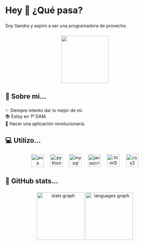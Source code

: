 <h1 align="left">Hey 👋 ¿Qué pasa?</h1>

###

<p align="left">Soy Sandra y aspiro a ser una programadora de provecho.</p>

###

<div align="center">
  <img height="150" src="https://media.tenor.com/kaRCm9ELxKgAAAAC/menhera-chan-chibi.gif"  />
</div>

###

<h2 align="left">👤 Sobre mi...</h2>

###

<p align="left">✨ Siempre intento dar lo mejor de mi.<br>📚 Estoy en  1º DAM.<br>🎯 Hacer una aplicación revolucionaria.</p>

###

<h2 align="left">💻 Utilizo...</h2>

###

<div align="center">
  <img src="https://cdn.jsdelivr.net/gh/devicons/devicon/icons/java/java-original.svg" height="40" alt="java logo"  />
  <img width="12" />
  <img src="https://cdn.jsdelivr.net/gh/devicons/devicon/icons/python/python-original.svg" height="40" alt="python logo"  />
  <img width="12" />
  <img src="https://cdn.jsdelivr.net/gh/devicons/devicon/icons/mysql/mysql-original.svg" height="40" alt="mysql logo"  />
  <img width="12" />
  <img src="https://cdn.jsdelivr.net/gh/devicons/devicon/icons/javascript/javascript-original.svg" height="40" alt="javascript logo"  />
  <img width="12" />
  <img src="https://cdn.jsdelivr.net/gh/devicons/devicon/icons/html5/html5-original.svg" height="40" alt="html5 logo"  />
  <img width="12" />
  <img src="https://cdn.jsdelivr.net/gh/devicons/devicon/icons/css3/css3-original.svg" height="40" alt="css3 logo"  />
</div>

###

<h2 align="left">👾 GitHub stats...</h2>

###

<div align="center">
  <img src="https://github-readme-stats.vercel.app/api?username=sandradecruz&hide_title=false&hide_rank=false&show_icons=true&include_all_commits=true&count_private=true&disable_animations=false&theme=prussian&locale=es&hide_border=true&order=1" height="150" alt="stats graph"  />
  <img src="https://github-readme-stats.vercel.app/api/top-langs?username=sandradecruz&locale=es&hide_title=false&layout=compact&card_width=320&langs_count=5&theme=prussian&hide_border=true&order=2" height="150" alt="languages graph"  />
</div>

###
